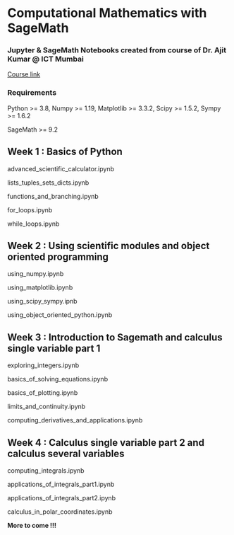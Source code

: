 # Computational Mathematics with SageMath

### Jupyter & SageMath Notebooks created from course of Dr. Ajit Kumar @ ICT Mumbai

[Course link](https://onlinecourses.nptel.ac.in/noc21_ma29/course)

### Requirements

Python >= 3.8, Numpy >= 1.19, Matplotlib >= 3.3.2, Scipy >= 1.5.2, Sympy >= 1.6.2

SageMath >= 9.2

## Week 1 : Basics of Python

advanced_scientific_calculator.ipynb

lists_tuples_sets_dicts.ipynb

functions_and_branching.ipynb

for_loops.ipynb

while_loops.ipynb

## Week 2 : Using scientific modules and object oriented programming

using_numpy.ipynb

using_matplotlib.ipynb

using_scipy_sympy.ipnb

using_object_oriented_python.ipynb


## Week 3 : Introduction to Sagemath and calculus single variable part 1

exploring_integers.ipynb

basics_of_solving_equations.ipynb

basics_of_plotting.ipynb

limits_and_continuity.ipynb

computing_derivatives_and_applications.ipynb


## Week 4 : Calculus single variable part 2 and calculus several variables

computing_integrals.ipynb

applications_of_integrals_part1.ipynb

applications_of_integrals_part2.ipynb

calculus_in_polar_coordinates.ipynb

**More to come !!!**
